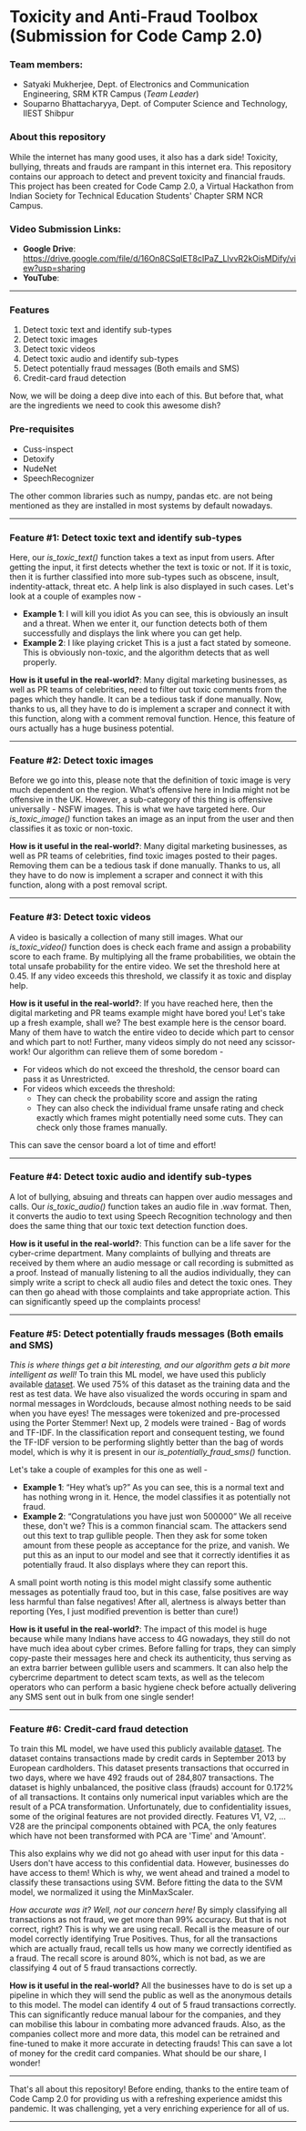 # Toxicity and Anti-Fraud Toolbox (Submission for Code Camp 2.0)
### **Team members**:
* Satyaki Mukherjee, Dept. of Electronics and Communication Engineering, SRM KTR Campus (*Team Leader*)
* Souparno Bhattacharyya, Dept. of Computer Science and Technology, IIEST Shibpur
### **About this repository**
While the internet has many good uses, it also has a dark side! Toxicity, bullying, threats and frauds are rampant in this internet era. This repository contains our approach to detect and prevent toxicity and financial frauds. This project has been created for Code Camp 2.0, a Virtual Hackathon from Indian Society for Technical Education Students' Chapter SRM NCR Campus.

### **Video Submission Links**:
* **Google Drive**: https://drive.google.com/file/d/16On8CSqIET8cIPaZ_LlvvR2kOisMDify/view?usp=sharing
* **YouTube**: 

---
### **Features**
1. Detect toxic text and identify sub-types
2. Detect toxic images
3. Detect toxic videos
4. Detect toxic audio and identify sub-types
5. Detect potentially fraud messages (Both emails and SMS)
6. Credit-card fraud detection

Now, we will be doing a deep dive into each of this. But before that, what are the ingredients we need to cook this awesome dish?

### Pre-requisites
* Cuss-inspect
* Detoxify
* NudeNet
* SpeechRecognizer

The other common libraries such as numpy, pandas etc. are not being mentioned as they are installed in most systems by default nowadays.

---
### **Feature #1: Detect toxic text and identify sub-types**
Here, our *is_toxic_text()* function takes a text as input from users. After getting the input, it first detects whether the text is toxic or not. If it is toxic, then it is further classified into more sub-types such as obscene, insult, indentity-attack, threat etc. A help link is also displayed in such cases.
Let's look at a couple of examples now - 
* **Example 1**: I will kill you idiot
As you can see, this is obviously an insult and a threat. When we enter it, our function detects both of them successfully and displays the link where you can get help.
* **Example 2**: I like playing cricket
This is a just a fact stated by someone. This is obviously non-toxic, and the algorithm detects that as well properly.

**How is it useful in the real-world?**: Many digital marketing businesses, as well as PR teams of celebrities, need to filter out toxic comments from the pages which they handle. It can be a tedious task if done manually. Now, thanks to us, all they have to do is implement a scraper and connect it with this function, along with a comment removal function. Hence, this feature of ours actually has a huge business potential.

---
### **Feature #2: Detect toxic images**
Before we go into this, please note that the definition of toxic image is very much dependent on the region. What’s offensive here in India might not be offensive in the UK. However, a sub-category of this thing is offensive universally - NSFW images. This is what we have targeted here.
Our *is_toxic_image()* function takes an image as an input from the user and then classifies it as toxic or non-toxic.

**How is it useful in the real-world?**: Many digital marketing businesses, as well as PR teams of celebrities, find toxic images posted to their pages. Removing them can be a tedious task if done manually. Thanks to us, all they have to do now is implement a scraper and connect it with this function, along with a post removal script. 

---
### **Feature #3: Detect toxic videos**
A video is basically a collection of many still images. What our *is_toxic_video()* function does is check each frame and assign a probability score to each frame. By multiplying all the frame probabilities, we obtain the total unsafe probability for the entire video. We set the threshold here at 0.45. If any video exceeds this threshold, we classify it as toxic and display help. 

**How is it useful in the real-world?**: If you have reached here, then the digital marketing and PR teams example might have bored you! Let's take up a fresh example, shall we?
The best example here is the censor board. Many of them have to watch the entire video to decide which part to censor and which part to not! Further, many videos simply do not need any scissor-work!
Our algorithm can relieve them of some boredom -
* For videos which do not exceed the threshold, the censor board can pass it as Unrestricted.
* For videos which exceeds the threshold:
    * They can check the probability score and assign the rating
     * They can also check the individual frame unsafe rating and check exactly which frames might potentially need some cuts. They can check only those frames manually.

This can save the censor board a lot of time and effort!

---
### **Feature #4: Detect toxic audio and identify sub-types**
A lot of bullying, absuing and threats can happen over audio messages and calls. Our *is_toxic_audio()* function takes an audio file in .wav format. Then, it converts the audio to text using Speech Recognition technology and then does the same thing that our toxic text detection function does.

**How is it useful in the real-world?**: This function can be a life saver for the cyber-crime department. Many complaints of bullying and threats are received by them where an audio message or call recording is submitted as a proof. Instead of manually listening to all the audios individually, they can simply write a script to check all audio files and detect the toxic ones. They can then go ahead with those complaints and take appropriate action. This can significantly speed up the complaints process!

---
### **Feature #5: Detect potentially frauds messages (Both emails and SMS)**
*This is where things get a bit interesting, and our algorithm gets a bit more intelligent as well!*
To train this ML model, we have used this publicly available [dataset](https://www.kaggle.com/uciml/sms-spam-collection-dataset/).
We used 75% of this dataset as the training data and the rest as test data. We have also visualized the words occuring in spam and normal messages in Wordclouds, because almost nothing needs to be said when you have eyes!
The messages were tokenized and pre-processed using the Porter Stemmer! Next up, 2 models were trained - Bag of words and TF-IDF.
In the classification report and consequent testing, we found the TF-IDF version to be performing slightly better than the bag of words model, which is why it is present in our *is_potentially_fraud_sms()* function.

Let's take a couple of examples for this one as well -
* **Example 1**: “Hey what’s up?”
As you can see, this is a normal text and has nothing wrong in it. Hence, the model classifies it as potentially not fraud.
* **Example 2**: “Congratulations you have just won 500000”
We all receive these, don't we? This is a common financial scam. The attackers send out this text to trap gullible people. Then they ask for some token amount from these people as acceptance for the prize, and vanish. 
We put this as an input to our model and see that it correctly identifies it as potentially fraud. It also displays where they can report this.

A small point worth noting is this model might classify some authentic messages as potentially fraud too, but in this case, false positives are way less harmful than false negatives! After all, alertness is always better than reporting (Yes, I just modified prevention is better than cure!)

**How is it useful in the real-world?**: The impact of this model is huge because while many Indians have access to 4G nowadays, they still do not have much idea about cyber crimes. Before falling for traps, they can simply copy-paste their messages here and check its authenticity, thus serving as an extra barrier between gullible users and scammers. It can also help the cybercrime department to detect scam texts, as well as the telecom operators who can perform a basic hygiene check before actually delivering any SMS sent out in bulk from one single sender!

---
### **Feature #6: Credit-card fraud detection**
To train this ML model, we have used this publicly available [dataset](https://www.kaggle.com/mlg-ulb/creditcardfraud).
The dataset contains transactions made by credit cards in September 2013 by European cardholders.
This dataset presents transactions that occurred in two days, where we have 492 frauds out of 284,807 transactions. The dataset is highly unbalanced, the positive class (frauds) account for 0.172% of all transactions.
It contains only numerical input variables which are the result of a PCA transformation. Unfortunately, due to confidentiality issues, some of the original features are not provided directly. Features V1, V2, … V28 are the principal components obtained with PCA, the only features which have not been transformed with PCA are 'Time' and 'Amount'.

This also explains why we did not go ahead with user input for this data - Users don't have access to this confidential data. However, businesses do have access to them! Which is why, we went ahead and trained a model to classify these transactions using SVM. Before fitting the data to the SVM model, we normalized it using the MinMaxScaler.

*How accurate was it? Well, not our concern here!* By simply classifying all transactions as not fraud, we get more than 99% accuracy. But that is not correct, right? This is why we are using recall. Recall is the measure of our model correctly identifying True Positives. Thus, for all the transactions which are actually fraud, recall tells us how many we correctly identified as a fraud. The recall score is around 80%, which is not bad, as we are classifying 4 out of 5 fraud transactions correctly.


**How is it useful in the real-world?** All the businesses have to do is set up a pipeline in which they will send the public as well as the anonymous details to this model. The model can identify 4 out of 5 fraud transactions correctly. This can significantly reduce manual labour for the companies, and they can mobilise this labour in combating more advanced frauds. Also, as the companies collect more and more data, this model can be retrained and fine-tuned to make it more accurate in detecting frauds! This can save a lot of money for the credit card companies. What should be our share, I wonder!

---
That's all about this repository!
Before ending, thanks to the entire team of Code Camp 2.0 for providing us with a refreshing experience amidst this pandemic. It was challenging, yet a very enriching experience for all of us.

---
